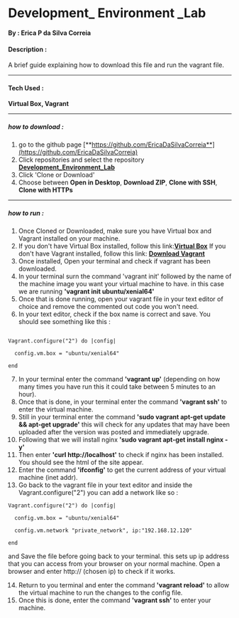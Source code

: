 # Development_ Environment _Lab

**By : Erica P da Silva Correia**

#### Description :

A brief guide explaining how to download this file and run the vagrant file.

-----

#### Tech Used :
**Virtual Box, Vagrant**

-----
##### how to download :


1. go to the github page [**https://github.com/EricaDaSilvaCorreia**](https://github.com/EricaDaSilvaCorreia)
2. Click repositories and select the repository [**Development_Environment_Lab**](https://github.com/EricaDaSilvaCorreia/Development_Environment_Lab)
3. Click 'Clone or Download'
4. Choose between **Open in Desktop**, **Download ZIP**, **Clone with SSH**, **Clone with HTTPs**

-----
##### how to run :


1. Once Cloned or Downloaded, make sure you have Virtual box and Vagrant installed on your machine.
2. If you don't have Virtual Box installed, follow this link:[**Virtual Box**](https://www.virtualbox.org/wiki/Downloads)
If you don't have Vagrant installed, follow this link: [**Download Vagrant**](https://www.vagrantup.com/downloads.html)
3. Once installed, Open your terminal and check if vagrant has been downloaded.
4. In your terminal surn the command 'vagrant init' followed by the name of the machine image you want your virtual machine to have. in this case we are running **'vagrant init ubuntu/xenial64'**
5. Once that is done running, open your vagrant file in your text editor of choice and remove the commented out code you won't need.
6. In your text editor, check if the box name is correct and save. You should see something like this :

~~~

Vagrant.configure("2") do |config|
  
  config.vm.box = "ubuntu/xenial64"
  
end
~~~

7. In your terminal enter the command **'vagrant up'** (depending on how many times you have run this it could take between 5 minutes to an hour).
8. Once that is done, in your terminal enter the command **'vagrant ssh'** to enter the virtual machine.
9. Still in your terminal enter the command **'sudo vagrant apt-get update && apt-get upgrade'** this will check for any updates that may have been uploaded after the version was posted and immediately upgrade.
10. Following that we will install nginx **'sudo vagrant apt-get install nginx -y'**
11. Then enter **'curl http://localhost'** to check if nginx has been installed. You should see the html of the site appear. 
12. Enter the command **'ifconfig'** to get the current address of your virtual machine (inet addr).
13. Go back to the vagrant file in your text editor and inside the Vagrant.configure("2") you can add a network like so :
  

~~~
Vagrant.configure("2") do |config|
  
  config.vm.box = "ubuntu/xenial64"

  config.vm.network "private_network", ip:"192.168.12.120"

end
~~~

and Save the file before going back to your terminal. this sets up ip address that you can access from your browser on your normal machine. Open a browser and enter http:// (chosen ip) to check if it works.

14. Return to you terminal and enter the command **'vagrant reload'** to allow the virtual machine to run the changes to the config file.
15. Once this is done, enter the command  **'vagrant ssh'** to enter your machine.





